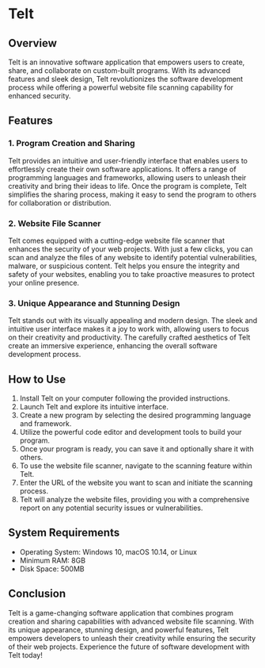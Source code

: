 # Telt

## Overview

Telt is an innovative software application that empowers users to create, share, and collaborate on custom-built programs. With its advanced features and sleek design, Telt revolutionizes the software development process while offering a powerful website file scanning capability for enhanced security.

## Features

### 1. Program Creation and Sharing

Telt provides an intuitive and user-friendly interface that enables users to effortlessly create their own software applications. It offers a range of programming languages and frameworks, allowing users to unleash their creativity and bring their ideas to life. Once the program is complete, Telt simplifies the sharing process, making it easy to send the program to others for collaboration or distribution.

### 2. Website File Scanner

Telt comes equipped with a cutting-edge website file scanner that enhances the security of your web projects. With just a few clicks, you can scan and analyze the files of any website to identify potential vulnerabilities, malware, or suspicious content. Telt helps you ensure the integrity and safety of your websites, enabling you to take proactive measures to protect your online presence.

### 3. Unique Appearance and Stunning Design

Telt stands out with its visually appealing and modern design. The sleek and intuitive user interface makes it a joy to work with, allowing users to focus on their creativity and productivity. The carefully crafted aesthetics of Telt create an immersive experience, enhancing the overall software development process.

## How to Use

1. Install Telt on your computer following the provided instructions.
2. Launch Telt and explore its intuitive interface.
3. Create a new program by selecting the desired programming language and framework.
4. Utilize the powerful code editor and development tools to build your program.
5. Once your program is ready, you can save it and optionally share it with others.
6. To use the website file scanner, navigate to the scanning feature within Telt.
7. Enter the URL of the website you want to scan and initiate the scanning process.
8. Telt will analyze the website files, providing you with a comprehensive report on any potential security issues or vulnerabilities.

## System Requirements

- Operating System: Windows 10, macOS 10.14, or Linux
- Minimum RAM: 8GB
- Disk Space: 500MB

## Conclusion

Telt is a game-changing software application that combines program creation and sharing capabilities with advanced website file scanning. With its unique appearance, stunning design, and powerful features, Telt empowers developers to unleash their creativity while ensuring the security of their web projects. Experience the future of software development with Telt today!